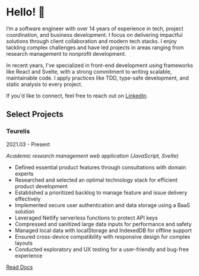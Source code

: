 # Hello! 👋

I’m a software engineer with over 14 years of experience in tech, project coordination, and business development. I focus on delivering impactful solutions through client collaboration and modern tech stacks. I enjoy tackling complex challenges and have led projects in areas ranging from research management to nonprofit development.

In recent years, I've specialized in front-end development using frameworks like React and Svelte, with a strong commitment to writing scalable, maintainable code. I apply practices like TDD, type-safe development, and static analysis to every project.

If you'd like to connect, feel free to reach out on [LinkedIn](https://www.linkedin.com/in/m-kupiec/).

## Select Projects

### Teurelis

2021.03 - Present

_Academic research management web application (JavaScript, Svelte)_

- Defined essential product features through consultations with domain experts
- Researched and selected an optimal technology stack for efficient product development
- Established a prioritized backlog to manage feature and issue delivery effectively
- Implemented secure user authentication and data storage using a BaaS solution
- Leveraged Netlify serverless functions to protect API keys
- Compressed and sanitized large data inputs for performance and safety
- Managed local data with localStorage and IndexedDB for offline support
- Ensured cross-device compatibility with responsive design for complex layouts
- Conducted exploratory and UX testing for a user-friendly and bug-free experience

[Read Docs](./projects/teurelis/README.md)

